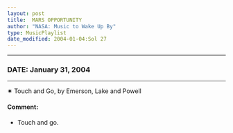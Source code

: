 ```yaml
---
layout: post
title:  MARS OPPORTUNITY
author: "NASA: Music to Wake Up By"
type: MusicPlaylist
date_modified: 2004-01-04:Sol 27
---
```


----
### DATE: January 31, 2004
----
✷ Touch and Go, by Emerson, Lake and Powell

#### Comment:
* Touch and go.
